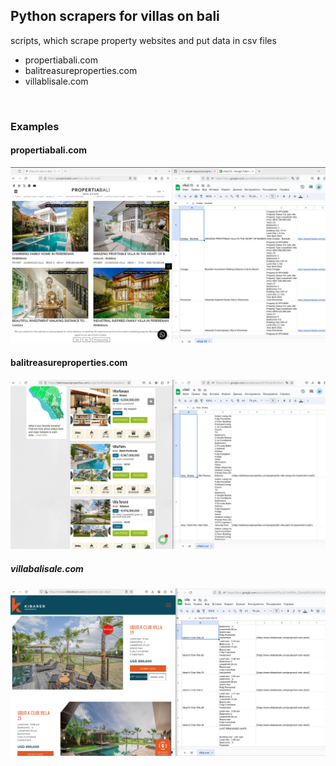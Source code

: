 ## Python scrapers for villas on bali 

scripts, which scrape property websites and put data in csv files

* propertiabali.com
* balitreasureproperties.com
* villablisale.com 

<br>  


### Examples
#### propertiabali.com
![propertiabali.com][propertiabali_img]

#### balitreasureproperties.com

![balitreasureproperties.com][balitreasureproperties_img]
##### villabalisale.com
![villablisale.com][villablisale_img]

[villablisale_img]: https://github.com/aabdy/scraping/blob/2198d46c41c7e6871449e1eddd17a25e50bdb297/Screenshot%20from%202024-05-24%2000-24-02.png
[balitreasureproperties_img]: https://github.com/aabdy/scraping/blob/870b3e553b2b8bfc1831f635079771ca8607ed26/Screenshot%20balitreasureproperties.png
[propertiabali_img]: https://github.com/aabdy/scraping/blob/cfea18caead75df3799b3253b9e38d03f0a345d6/Screenshot%20property-a-bali.png
